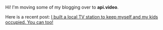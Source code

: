 Hi! I'm moving some of my blogging over to **api.video**.

Here is a recent post: [I built a local TV station to keep myself and my kids occupied. You can too!](https://api-video.storychief.io/i-built-a-local-tv-station-to-keep-myself-and-my-kids-occupied-you-can-too)
<!--stackedit_data:
eyJoaXN0b3J5IjpbLTc0NTU1OTMxOCwxMDk0OTExNzI5LC0zMz
I0NTUzNjNdfQ==
-->